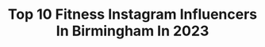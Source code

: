 ---
title: Top 10 Fitness Instagram Influencers In Birmingham In 2023
description: >-
  Find top fitness Instagram influencers in Birmingham in 2023. Most popular hashtags: #fitness #ootd #style #fashion.
platform: Instagram
hits: 14
text_top: Discover the best Instagram influencers on inBeat.
text_bottom: inBeat holds 14 Instagram influencers like this in Birmingham, United Kingdom for you to contact.
profiles:
  - username: "rehmank19"
    fullname: >-
      Rehman Kudia
    bio: >-
      AR♥️FK 🇮🇳🇬🇧 Snap Chat:- rehmank19
    location: "United Kingdom"
    followers: 82418
    engagement: 161
    commentsToLikes: 0.026070
    id: ck0uc5wx1g5h30i199cxq3yzg
    verified: false
    hashtags: "#staystrong, #lookbook, #motivation, #travelgram"
  - username: "lauradennisonfit"
    fullname: >-
      LAURA. D THE PT ♥️
    bio: >-
      Just being honest about fitness ✌🏼 🇬🇧 Birmingham + Online Trainer Simple workouts / Explainers / 4 weekly classes ➡️ @fithomeschool 👀 coming soon...
    location: "United Kingdom"
    followers: 12065
    engagement: 307
    commentsToLikes: 0.055353
    id: ckaowaiyw82gw0i78bpzpd3xd
    verified: false
    hashtags: "#gift, #metcons, #mondaymotivation, #fitbitch101"
  - username: "juannafitness.2"
    fullname: >-
      Juju 🤍
    bio: >-
      📚Student 📍Birmingham ✨nothing fancy
    location: "United Kingdom"
    followers: 5712
    engagement: 1691
    commentsToLikes: 0.125138
    id: ckap0okftr6tw0i78m4w9nmto
    verified: false
    hashtags: "#womenwholift, #gymshark, #lift, #gym"
  - username: "youraverageguystyle"
    fullname: >-
      Adam York
    bio: >-
      • Fashion Blogger UK 🇬🇧 • Birmingham / London / Scotland ⬆️ Check out my stories!
    location: "United Kingdom"
    followers: 62702
    engagement: 84
    commentsToLikes: 0.087495
    id: ck15sohpoe15c0i19fu5td510
    verified: false
    hashtags: "#fashionmens, #coupleslove, #details, #mensstyles"
  - username: "ab_bowen"
    fullname: >-
      Alex Bowen
    bio: >-
      ▪️All enquiries Freddy@whitelabelmgmt.co.uk ▪️ Fitness page @abx.performance ▪️Owner @exemptsociety
    location: "United Kingdom"
    followers: 1612794
    engagement: 159
    commentsToLikes: 0.003555
    id: ck136p5ay7kng0i19o7qs0as9
    verified: true
    hashtags: "#ad, #mcdeliveryblankets, #wedare2b, #lonsdale"
  - username: "elizas_everyday"
    fullname: >-
      Eliza's_everyday
    bio: >-
      Birmingham Blogger & host of... #whatweworeonwednesday 💥Fashion 💥Beauty 💥Fitness 💥Mum to 2 gorgeous boys 💥Next travel destination French Alps
    location: "United Kingdom"
    followers: 21277
    engagement: 249
    commentsToLikes: 0.408494
    id: ck5bw68vel2m20i11vebkj9bq
    verified: false
    hashtags: "#brightcolorsmakemehappy, #over30fashion, #brightcolors, #blue"
  - username: "ben.gym.in_"
    fullname: >-
      Benjamin Hutchings 🐢
    bio: >-
      21 | Good Vibes in Quarantine 🏠 DM for Free Training Plans! 🏋🏼‍♂️ Workouts, Nutrition & Challenges 🥑 Uni of Birmingham - Mech Eng 👨‍🎓 @benhutchings_
    location: "United Kingdom"
    followers: 5640
    engagement: 639
    commentsToLikes: 0.073256
    id: ckaox6ykpc22b0i78crwteofs
    verified: false
    hashtags: "#femalefitness, #hiit, #fatloss, #strength"
  - username: "nikesnob01"
    fullname: >-
      Sherri Ragsdale
    bio: >-
      Personal Blog Sneaker/Fashion Enthusiast Birmingham, Alabama Wife/Mom. Tennis is my official Game. 👟🎾
    location: "United Kingdom"
    followers: 3335
    engagement: 1201
    commentsToLikes: 0.248537
    id: ckap943ifr2fq0i785kp3b3c0
    verified: false
    hashtags: "#hypebaekicks, #maisonclose, #highsnobietystyle, #streetwear"
  - username: "peaky.blinders_shelby"
    fullname: >-
      Peaky Blinders
    bio: >-
      Most interesting and complete #PeakyBlinders page☠️ 🔥Pics and videos 🔥Information 🔥Upgrades 🔥Quotes Birmingham, United Kingdom📍
    location: "United Kingdom"
    followers: 10335
    engagement: 754
    commentsToLikes: 0.005670
    id: ck14l40hosqla0i19qzxozxhv
    verified: false
    hashtags: "#birmingham, #thomasshelby, #filmquotes, #lovequotes"
  - username: "lippers01"
    fullname: >-
      𝐑𝐨𝐬𝐢𝐞 𝐋𝐢𝐩𝐩𝐦𝐚𝐧𝐧 🇬🇧
    bio: >-
      Qualified PT 🥊 🏋🏼‍♀️ #HITCHIN (Herts) JOEY 👦🏼💙 My kitten - @cat_binx01 DM/ 📧 for collaboration (Discount in HL’s)
    location: "United Kingdom"
    followers: 15916
    engagement: 605
    commentsToLikes: 0.430240
    id: ck6tlsytd6l160j71fswhqfjb
    verified: false
    hashtags: "#spa, #fashionista, #mumsthatlift, #healthylifestyle"
---